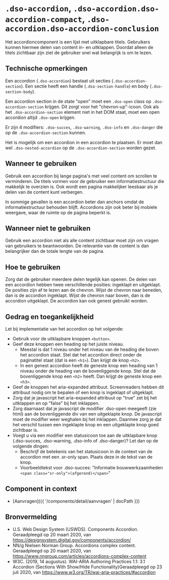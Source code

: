 # `.dso-accordion`, `.dso-accordion.dso-accordion-compact`, `.dso-accordion.dso-accordion-conclusion`

Het accordioncomponent is een lijst met uitklapbare titels. Gebruikers kunnen hiermee delen van content in- en uitklappen. Doordat alleen de titels zichtbaar zijn ziet de gebruiker snel wat belangrijk is om te lezen.

  ## Technische opmerkingen
  Een accordion (`.dso-accordion`) bestaat uit secties (`.dso-accordion-section`). Een sectie heeft een handle (`.dso-section-handle`) en body (`.dso-section-body`).

  Een accordion section in de state "open" moet een `.dso-open` class op `.dso-accordion-section` krijgen. Dit zorgt voor het "chevron-up"-icoon. Ook als het `.dso-accordion-section` element niet in het DOM staat, moet een open accordion altijd `.dso-open` krijgen.

  Er zijn 4 modifiers: `.dso-succes`, `.dso-warning`, `.dso-info` en `.dso-danger` die op de `.dso-accordion-section` kunnen.

  Het is mogelijk om een accordion in een accordion te plaatsen. Er moet dan wel `.dso-nested-accordion` op de `.dso-accordion-section` worden gezet.

  ## Wanneer te gebruiken
  Gebruik een accordion bij lange pagina's met veel content om scrollen te verminderen. De titels vormen voor de gebruiker een informatiestructuur die makkelijk te overzien is. Ook wordt een pagina makkelijker leesbaar als je delen van de content kunt verbergen.

  In sommige gevallen is een accordion beter dan anchors omdat de informatiestructuur behouden blijft. Accordions zijn ook beter bij mobiele weergave, waar de ruimte op de pagina beperkt is.

  ## Wanneer niet te gebruiken
  Gebruik een accordion niet als alle content zichtbaar moet zijn om vragen van gebruikers te beantwoorden. De relevantie van de content is dan belangrijker dan de totale lengte van de pagina.

  ## Hoe te gebruiken
  Zorg dat de gebruiker meerdere delen tegelijk kan openen. De delen van een accordion hebben twee verschillende posities: ingeklapt en uitgeklapt. De posities zijn af te lezen aan de chevron. Wijst de chevron naar beneden, dan is de accordion ingeklapt. Wijst de chevron naar boven, dan is de accordion uitgeklapt. De accordion kan ook genest gebruikt worden.

  ## Gedrag en toegankelijkheid
  Let bij implementatie van het accordion op het volgende:
  * Gebruik voor de uitklapbare knoppen `<button>`.
  * Geef deze knoppen een heading op het juiste niveau.
      * Meestal is dat 1 niveau onder het niveau van de heading die boven het accordion staat. Stel dat het accordion direct onder de paginatitel staat (dat is een `<h1>`). Dan krijgt de knop `<h2>`.
      * In een genest accordion heeft de geneste knop een heading van 1 niveau onder de heading van de bovenliggende knop. Stel dat de bovenliggende knop een `<h2>` heeft. Dan krijgt de geneste knop een `<h3>`.
  * Geef de knoppen het aria-expanded attribuut. Screenreaders hebben dit attribuut nodig om te bepalen of een knop is ingeklapt of uitgeklapt.
  * Zorg dat je javascript het aria-expanded attribuut op "true" zet bij het uitklappen en op "false" bij het inklappen.
  * Zorg daarnaast dat je javascript de modifier .dso-open meegeeft (zie html) aan de bovenliggende div van een uitgeklapte knop. De javascript moet de modifier weer weghalen bij het inklappen. Daarmee zorg je dat het verschil tussen een ingeklapte knop en een uitgeklapte knop goed zichtbaar is.
  * Voegt u via een modifier een statusicoon toe aan de uitklapbare knop (.dso-succes, .dso-warning, .dso-info of .dso-danger)? Let dan op de volgende dingen:
    * Beschrijf de betekenis van het statusicoon in de context van de accordion met een .sr-only span. Plaats deze in de tekst van de knop.
    * Voorbeeldtekst voor .dso-succes: "Informatie bouwwerkzaamheden `<span class="sr-only">(afgerond)</span>`"

  ## Component in context
  - [Aanvragen]({{ '/components/detail/aanvragen' | docPath }})

  ## Bronvermelding
  - U.S. Web Design System (USWDS). Components Accordion. Geraadpleegd op 20 maart 2020, van https://designsystem.digital.gov/components/accordion/
  - NN/g Nielsen Norman Group. Accordions complex content. Geraadpleegd op 20 maart 2020, van https://www.nngroup.com/articles/accordions-complex-content
  - W3C. (2019, 14 augustus). WAI-ARIA Authoring Practices 1.1: 3.1 Accordion (Sections With Show/Hide Functionality)Geraadpleegd op 23 juli 2020, van https://www.w3.org/TR/wai-aria-practices/#accordion
